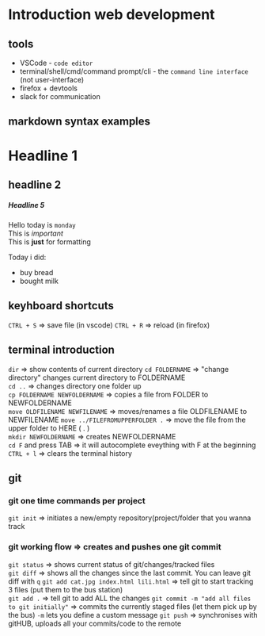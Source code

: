 # Introduction web development

## tools
- VSCode - `code editor` 
- terminal/shell/cmd/command prompt/cli - the `command line interface` (not user-interface)
- firefox + devtools
- slack for communication


## markdown syntax examples

# Headline 1
## headline 2
##### Headline 5


Hello today is `monday`  
This is *important*  
This is **just** for formatting

Today i did:
- buy bread
- bought milk


## keyhboard shortcuts

`CTRL + S` => save file (in vscode)
`CTRL + R` => reload (in firefox)


## terminal introduction
`dir`  => show contents of current directory
`cd FOLDERNAME` => "change directory" changes current directory to FOLDERNAME  
`cd ..` => changes directory one folder up  
`cp FOLDERNAME NEWFOLDERNAME` => copies a file from FOLDER to NEWFOLDERNAME  
`move OLDFILENAME NEWFILENAME` => moves/renames a file OLDFILENAME to NEWFILENAME
`move ../FILEFROMUPPERFOLDER .` => move the file from the upper folder to HERE ( . )  
`mkdir NEWFOLDERNAME` => creates NEWFOLDERNAME  
`cd F` and press TAB => it will autocomplete eveything with F at the beginning
`CTRL + l` => clears the terminal history

## git

### git one time commands per project
`git init` => initiates a new/empty repository(project/folder that you wanna track

### git working flow => creates and pushes one git commit
`git status` => shows current status of git/changes/tracked files  
`git diff` => shows all the changes since the last commit. You can leave git diff with `q`
`git add cat.jpg index.html lili.html` => tell git to start tracking 3 files (put them to the bus station)  
`git add .` => tell git to add ALL the changes
`git commit -m "add all files to git initially"` => commits the currently staged files (let them pick up by the bus) `-m` lets you define a custom message
`git push` => synchronises with gitHUB, uploads all your commits/code to the remote